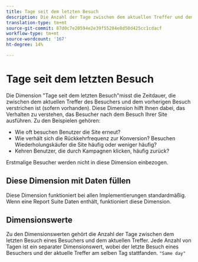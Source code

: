 ```yaml
---
title: Tage seit dem letzten Besuch
description: Die Anzahl der Tage zwischen dem aktuellen Treffer und dem letzten Besuch.
translation-type: tm+mt
source-git-commit: 87d0c7e20594e2e39f55284e8d50d425cc1cdacf
workflow-type: tm+mt
source-wordcount: '167'
ht-degree: 14%

---
```



# Tage seit dem letzten Besuch

Die Dimension &quot;Tage seit dem letzten Besuch&quot;misst die Zeitdauer, die zwischen dem aktuellen Treffer des Besuchers und dem vorherigen Besuch verstrichen ist (sofern vorhanden). Diese Dimension hilft Ihnen dabei, das Verhalten zu verstehen, das Besucher nach dem Besuch Ihrer Site ausführen. Zu den Beispielen gehören:

* Wie oft besuchen Benutzer die Site erneut?
* Wie verhält sich die Rückkehrfrequenz zur Konversion? Besuchen Wiederholungskäufer die Site häufig oder weniger häufig?
* Kehren Benutzer, die durch Kampagnen klicken, häufig zurück?

Erstmalige Besucher werden nicht in diese Dimension einbezogen.

## Diese Dimension mit Daten füllen

Diese Dimension funktioniert bei allen Implementierungen standardmäßig. Wenn eine Report Suite Daten enthält, funktioniert diese Dimension.

## Dimensionswerte

Zu den Dimensionswerten gehört die Anzahl der Tage zwischen dem letzten Besuch eines Besuchers und dem aktuellen Treffer. Jede Anzahl von Tagen ist ein separater Dimensionswert, wobei der letzte Besuch eines Besuchers und der aktuelle Treffer am selben Tag stattfanden. `"Same day"`
